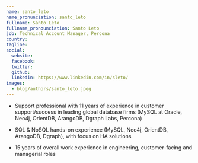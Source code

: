 ```yaml
---
name: santo_leto
name_pronunciation: santo_leto
fullname: Santo Leto
fullname_pronounciation: Santo Leto
job: Technical Account Manager, Percona
country:
tagline:
social:
  website:
  facebook:
  twitter:
  github:
  linkedin: https://www.linkedin.com/in/sleto/
images:
  - blog/authors/santo_leto.jpeg
---
```


* Support professional with 11 years of experience in customer support/success in leading global database firms (MySQL at Oracle, Neo4j, OrientDB, ArangoDB, Dgraph Labs, Percona)

* SQL & NoSQL hands-on experience (MySQL, Neo4j, OrientDB, ArangoDB, Dgraph), with focus on HA solutions

* 15 years of overall work experience in engineering, customer-facing and managerial roles